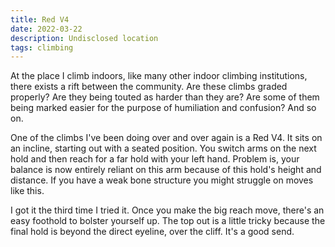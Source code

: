 ```yaml
---
title: Red V4
date: 2022-03-22
description: Undisclosed location
tags: climbing
---
```

At the place I climb indoors, like many other indoor climbing institutions, there exists a rift between the community. Are these climbs graded properly? Are they being touted as harder than they are? Are some of them being marked easier for the purpose of humiliation and confusion? And so on.

One of the climbs I've been doing over and over again is a Red V4. It sits on an incline, starting out with a seated position. You switch arms on the next hold and then reach for a far hold with your left hand. Problem is, your balance is now entirely reliant on this arm because of this hold's height and distance. If you have a weak bone structure you might struggle on moves like this.

I got it the third time I tried it. Once you make the big reach move, there's an easy foothold to bolster yourself up. The top out is a little tricky because the final hold is beyond the direct eyeline, over the cliff. It's a good send.
